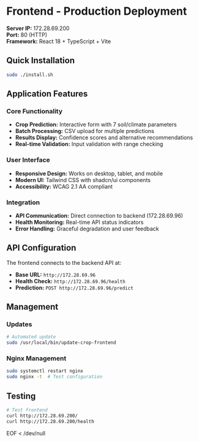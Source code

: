 # Frontend - Production Deployment

**Server IP:** 172.28.69.200  
**Port:** 80 (HTTP)  
**Framework:** React 18 + TypeScript + Vite

## Quick Installation

```bash
sudo ./install.sh
```

## Application Features

### Core Functionality
- **Crop Prediction:** Interactive form with 7 soil/climate parameters
- **Batch Processing:** CSV upload for multiple predictions
- **Results Display:** Confidence scores and alternative recommendations
- **Real-time Validation:** Input validation with range checking

### User Interface
- **Responsive Design:** Works on desktop, tablet, and mobile
- **Modern UI:** Tailwind CSS with shadcn/ui components
- **Accessibility:** WCAG 2.1 AA compliant

### Integration
- **API Communication:** Direct connection to backend (172.28.69.96)
- **Health Monitoring:** Real-time API status indicators
- **Error Handling:** Graceful degradation and user feedback

## API Configuration

The frontend connects to the backend API at:
- **Base URL:** `http://172.28.69.96`
- **Health Check:** `http://172.28.69.96/health`
- **Prediction:** `POST http://172.28.69.96/predict`

## Management

### Updates
```bash
# Automated update
sudo /usr/local/bin/update-crop-frontend
```

### Nginx Management
```bash
sudo systemctl restart nginx
sudo nginx -t  # Test configuration
```

## Testing

```bash
# Test frontend
curl http://172.28.69.200/
curl http://172.28.69.200/health
```
EOF < /dev/null